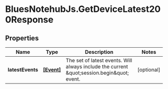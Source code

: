 # BluesNotehubJs.GetDeviceLatest200Response

## Properties

Name | Type | Description | Notes
------------ | ------------- | ------------- | -------------
**latestEvents** | [**[Event]**](Event.md) | The set of latest events.  Will always include the current \&quot;session.begin\&quot; event. | [optional] 


